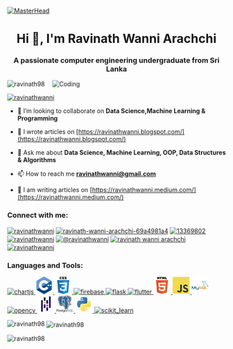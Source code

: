 [![MasterHead](https://s3.amazonaws.com/utep-uploads/wp-content/uploads/sparkle-box/2021/02/16122228/OU-MSEE-2020-Q2-Skyscraper-What-is-Computer-Engineering-Header.jpg)](https://rishavchanda.io)
<h1 align="center">Hi 👋, I'm Ravinath Wanni Arachchi</h1>
<h3 align="center">A passionate computer engineering undergraduate from Sri Lanka</h3>
<img align="right" alt="Coding" width="400" src="https://miro.medium.com/max/1400/0*tBpl-eS41qcfLe1a.gif">

<p align="left"> <img src="https://komarev.com/ghpvc/?username=ravinath98&label=Profile%20views&color=0e75b6&style=flat" alt="ravinath98" /> </p>

<p align="left"> <a href="https://twitter.com/ravinathwanni" target="blank"><img src="https://img.shields.io/twitter/follow/ravinathwanni?logo=twitter&style=for-the-badge" alt="ravinathwanni" /></a> </p>

- 👯 I’m looking to collaborate on **Data Science,Machine Learning & Programming**

- 📝 I wrote articles on [https://ravinathwanni.blogspot.com/](https://ravinathwanni.blogspot.com/)

- 💬 Ask me about **Data Science, Machine Learning, OOP, Data Structures & Algorithms**

- 📫 How to reach me **ravinathwanni@gmail.com**

- 📝 I am writing articles on [https://ravinathwanni.medium.com/](https://ravinathwanni.medium.com/)

<h3 align="left">Connect with me:</h3>
<p align="left">
<a href="https://twitter.com/ravinathwanni" target="blank"><img align="center" src="https://raw.githubusercontent.com/rahuldkjain/github-profile-readme-generator/master/src/images/icons/Social/twitter.svg" alt="ravinathwanni" height="30" width="40" /></a>
<a href="https://linkedin.com/in/ravinath-wanni-arachchi-69a4981a4" target="blank"><img align="center" src="https://raw.githubusercontent.com/rahuldkjain/github-profile-readme-generator/master/src/images/icons/Social/linked-in-alt.svg" alt="ravinath-wanni-arachchi-69a4981a4" height="30" width="40" /></a>
<a href="https://stackoverflow.com/users/13369802" target="blank"><img align="center" src="https://raw.githubusercontent.com/rahuldkjain/github-profile-readme-generator/master/src/images/icons/Social/stack-overflow.svg" alt="13369802" height="30" width="40" /></a>
<a href="https://kaggle.com/ravinathwanni" target="blank"><img align="center" src="https://raw.githubusercontent.com/rahuldkjain/github-profile-readme-generator/master/src/images/icons/Social/kaggle.svg" alt="ravinathwanni" height="30" width="40" /></a>
<a href="https://medium.com/@ravinathwanni" target="blank"><img align="center" src="https://raw.githubusercontent.com/rahuldkjain/github-profile-readme-generator/master/src/images/icons/Social/medium.svg" alt="@ravinathwanni" height="30" width="40" /></a>
<a href="https://www.youtube.com/c/ravinath wanni arachchi" target="blank"><img align="center" src="https://raw.githubusercontent.com/rahuldkjain/github-profile-readme-generator/master/src/images/icons/Social/youtube.svg" alt="ravinath wanni arachchi" height="30" width="40" /></a>
<a href="https://www.hackerrank.com/ravinathwanni" target="blank"><img align="center" src="https://raw.githubusercontent.com/rahuldkjain/github-profile-readme-generator/master/src/images/icons/Social/hackerrank.svg" alt="ravinathwanni" height="30" width="40" /></a>
</p>

<h3 align="left">Languages and Tools:</h3>
<p align="left"> <a href="https://www.chartjs.org" target="_blank" rel="noreferrer"> <img src="https://www.chartjs.org/media/logo-title.svg" alt="chartjs" width="40" height="40"/> </a> <a href="https://www.w3schools.com/cpp/" target="_blank" rel="noreferrer"> <img src="https://raw.githubusercontent.com/devicons/devicon/master/icons/cplusplus/cplusplus-original.svg" alt="cplusplus" width="40" height="40"/> </a> <a href="https://www.w3schools.com/css/" target="_blank" rel="noreferrer"> <img src="https://raw.githubusercontent.com/devicons/devicon/master/icons/css3/css3-original-wordmark.svg" alt="css3" width="40" height="40"/> </a> <a href="https://firebase.google.com/" target="_blank" rel="noreferrer"> <img src="https://www.vectorlogo.zone/logos/firebase/firebase-icon.svg" alt="firebase" width="40" height="40"/> </a> <a href="https://flask.palletsprojects.com/" target="_blank" rel="noreferrer"> <img src="https://www.vectorlogo.zone/logos/pocoo_flask/pocoo_flask-icon.svg" alt="flask" width="40" height="40"/> </a> <a href="https://flutter.dev" target="_blank" rel="noreferrer"> <img src="https://www.vectorlogo.zone/logos/flutterio/flutterio-icon.svg" alt="flutter" width="40" height="40"/> </a> <a href="https://www.w3.org/html/" target="_blank" rel="noreferrer"> <img src="https://raw.githubusercontent.com/devicons/devicon/master/icons/html5/html5-original-wordmark.svg" alt="html5" width="40" height="40"/> </a> <a href="https://developer.mozilla.org/en-US/docs/Web/JavaScript" target="_blank" rel="noreferrer"> <img src="https://raw.githubusercontent.com/devicons/devicon/master/icons/javascript/javascript-original.svg" alt="javascript" width="40" height="40"/> </a> <a href="https://www.mysql.com/" target="_blank" rel="noreferrer"> <img src="https://raw.githubusercontent.com/devicons/devicon/master/icons/mysql/mysql-original-wordmark.svg" alt="mysql" width="40" height="40"/> </a> <a href="https://opencv.org/" target="_blank" rel="noreferrer"> <img src="https://www.vectorlogo.zone/logos/opencv/opencv-icon.svg" alt="opencv" width="40" height="40"/> </a> <a href="https://pandas.pydata.org/" target="_blank" rel="noreferrer"> <img src="https://raw.githubusercontent.com/devicons/devicon/2ae2a900d2f041da66e950e4d48052658d850630/icons/pandas/pandas-original.svg" alt="pandas" width="40" height="40"/> </a> <a href="https://www.postgresql.org" target="_blank" rel="noreferrer"> <img src="https://raw.githubusercontent.com/devicons/devicon/master/icons/postgresql/postgresql-original-wordmark.svg" alt="postgresql" width="40" height="40"/> </a> <a href="https://www.python.org" target="_blank" rel="noreferrer"> <img src="https://raw.githubusercontent.com/devicons/devicon/master/icons/python/python-original.svg" alt="python" width="40" height="40"/> </a> <a href="https://scikit-learn.org/" target="_blank" rel="noreferrer"> <img src="https://upload.wikimedia.org/wikipedia/commons/0/05/Scikit_learn_logo_small.svg" alt="scikit_learn" width="40" height="40"/> </a> </p>

<p><img align="left" src="https://github-readme-stats.vercel.app/api/top-langs?username=ravinath98&show_icons=true&locale=en&layout=compact" alt="ravinath98" /></p>

<p>&nbsp;<img align="center" src="https://github-readme-stats.vercel.app/api?username=ravinath98&show_icons=true&locale=en" alt="ravinath98" /></p>

<p><img align="center" src="https://github-readme-streak-stats.herokuapp.com/?user=ravinath98&" alt="ravinath98" /></p>

